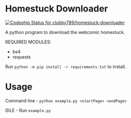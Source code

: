 # Homestuck Downloader

[ ![Codeship Status for clubby789/homestuck-downloader](https://app.codeship.com/projects/ee907470-6b19-0136-e048-5a63a4ca7788/status?branch=master)](https://app.codeship.com/projects/298161)

A python program to download the webcomic homestuck.

REQUIRED MODULES:
- bs4
- requests

Run `python -m pip install -r requirements.txt`
to install.

# Usage
Command line - `python example.py <startPage> <endPage>`

IDLE - Run `example.py`
